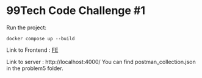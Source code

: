 # 99Tech Code Challenge #1

Run the project:

```
docker compose up --build
```

Link to Frontend : [FE](http://localhost:3300/)

Link to server : http://localhost:4000/
You can find postman_collection.json in the problem5 folder.
